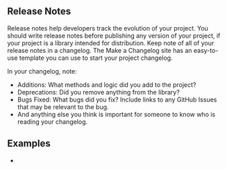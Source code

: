 ## Release Notes

Release notes help developers track the evolution of your project. You should write release notes before 
publishing any version of your project, if your project is a library intended for distribution. Keep note of all 
of your release notes in a changelog. The Make a Changelog site has an easy-to-use template you can use to start 
your project changelog.

In your changelog, note:

- Additions: What methods and logic did you add to the project?
- Deprecations: Did you remove anything from the library?
- Bugs Fixed: What bugs did you fix? Include links to any GitHub Issues that may be relevant to the bug.
- And anything else you think is important for someone to know who is reading your changelog.

## Examples

- 